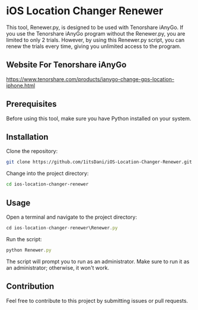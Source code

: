 
# iOS Location Changer Renewer


This tool, Renewer.py, is designed to be used with Tenorshare iAnyGo. If you use the Tenorshare iAnyGo program without the Renewer.py, you are limited to only 2 trials. However, by using this Renewer.py script, you can renew the trials every time, giving you unlimited access to the program.



## Website For Tenorshare iAnyGo

https://www.tenorshare.com/products/ianygo-change-gps-location-iphone.html
## Prerequisites

Before using this tool, make sure you have Python installed on your system.


## Installation

Clone the repository:

```bash
git clone https://github.com/1itsDani/iOS-Location-Changer-Renewer.git
```
Change into the project directory:

```bash
cd ios-location-changer-renewer
```
## Usage

Open a terminal and navigate to the project directory:

```javascript
cd ios-location-changer-renewer\Renewer.py
```
Run the script:

```javascript
python Renewer.py
```
The script will prompt you to run as an administrator. Make sure to run it as an administrator; otherwise, it won't work.




## Contribution

Feel free to contribute to this project by submitting issues or pull requests.

